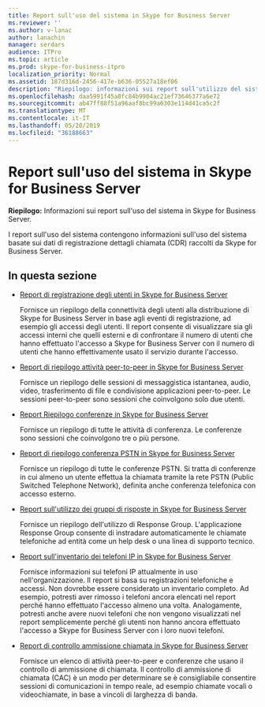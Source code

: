 ```yaml
---
title: Report sull'uso del sistema in Skype for Business Server
ms.reviewer: ''
ms.author: v-lanac
author: lanachin
manager: serdars
audience: ITPro
ms.topic: article
ms.prod: skype-for-business-itpro
localization_priority: Normal
ms.assetid: 187d316d-2456-417e-b636-05527a18ef06
description: "Riepilogo: informazioni sui report sull'utilizzo del sistema in Skype for Business Server."
ms.openlocfilehash: daa5991f45a8fc84b9904ac21ef73646377a6e72
ms.sourcegitcommit: ab47ff88f51a96aaf8bc99a6303e114d41ca5c2f
ms.translationtype: MT
ms.contentlocale: it-IT
ms.lasthandoff: 05/20/2019
ms.locfileid: "36188663"
---
```

# <a name="system-usage-reports-in-skype-for-business-server"></a>Report sull'uso del sistema in Skype for Business Server
 
**Riepilogo:** Informazioni sui report sull'uso del sistema in Skype for Business Server.
  
I report sull'uso del sistema contengono informazioni sull'uso del sistema basate sui dati di registrazione dettagli chiamata (CDR) raccolti da Skype for Business Server.
  
## <a name="in-this-section"></a>In questa sezione

- [Report di registrazione degli utenti in Skype for Business Server](user-registration-report.md)
    
    Fornisce un riepilogo della connettività degli utenti alla distribuzione di Skype for Business Server in base agli eventi di registrazione, ad esempio gli accessi degli utenti. Il report consente di visualizzare sia gli accessi interni che quelli esterni e di confrontare il numero di utenti che hanno effettuato l'accesso a Skype for Business Server con il numero di utenti che hanno effettivamente usato il servizio durante l'accesso.
    
- [Report di riepilogo attività peer-to-peer in Skype for Business Server](peer-to-peer-activity-summary-report.md)
    
    Fornisce un riepilogo delle sessioni di messaggistica istantanea, audio, video, trasferimento di file e condivisione applicazioni peer-to-peer. Le sessioni peer-to-peer sono sessioni che coinvolgono solo due utenti.
    
- [Report Riepilogo conferenze in Skype for Business Server](conference-summary-report.md)
    
    Fornisce un riepilogo di tutte le attività di conferenza. Le conferenze sono sessioni che coinvolgono tre o più persone.
    
- [Report di riepilogo conferenza PSTN in Skype for Business Server](pstn-conference-summary-report.md)
    
    Fornisce un riepilogo di tutte le conferenze PSTN. Si tratta di conferenze in cui almeno un utente effettua la chiamata tramite la rete PSTN (Public Switched Telephone Network), definita anche conferenza telefonica con accesso esterno.
    
- [Report sull'utilizzo dei gruppi di risposte in Skype for Business Server](response-group-usage-report.md)
    
    Fornisce un riepilogo dell'utilizzo di Response Group. L'applicazione Response Group consente di instradare automaticamente le chiamate telefoniche ad entità come un help desk o una linea di supporto tecnico.
    
- [Report sull'inventario dei telefoni IP in Skype for Business Server](ip-phone-inventory-report.md)
    
    Fornisce informazioni sui telefoni IP attualmente in uso nell'organizzazione. Il report si basa su registrazioni telefoniche e accessi. Non dovrebbe essere considerato un inventario completo. Ad esempio, potresti aver rimosso i telefoni ancora elencati nel report perché hanno effettuato l'accesso almeno una volta. Analogamente, potresti anche avere nuovi telefoni che non vengono visualizzati nel report semplicemente perché gli utenti non hanno ancora effettuato l'accesso a Skype for Business Server con i loro nuovi telefoni.
    
- [Report di controllo ammissione chiamata in Skype for Business Server](call-admission-control-report.md)
    
    Fornisce un elenco di attività peer-to-peer e conferenze che usano il controllo di ammissione di chiamata. Il controllo di ammissione di chiamata (CAC) è un modo per determinare se è consigliabile consentire sessioni di comunicazioni in tempo reale, ad esempio chiamate vocali o videochiamate, in base a vincoli di larghezza di banda.
    

